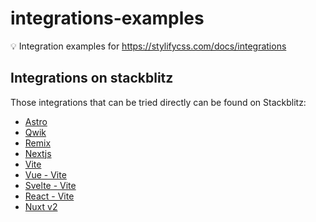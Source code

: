 # integrations-examples
💡 Integration examples for https://stylifycss.com/docs/integrations

## Integrations on stackblitz
Those integrations that can be tried directly can be found on Stackblitz:

- [Astro](https://stackblitz.com/edit/stylify-astro-example)
- [Qwik](https://stylifycss.com/docs/integrations/qwik)
- [Remix](https://stylifycss.com/docs/integrations/remix)
- [Nextjs](https://stackblitz.com/edit/stylify-nextjs-template)
- [Vite](https://stackblitz.com/edit/stylify-vite-example)
- [Vue - Vite](https://stackblitz.com/edit/stylify-vue-vite)
- [Svelte - Vite](https://stackblitz.com/edit/stylify-svelte-vite)
- [React - Vite](https://stackblitz.com/edit/stylify-react-vite)
- [Nuxt v2](https://stackblitz.com/edit/stylify-nuxtjs-template)

